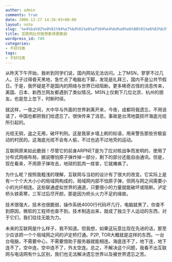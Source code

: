 ```yaml
---
author: admin
comments: true
date: 2006-12-27 14:26:03+00:00
layout: note
slug: '%e4%ba%92%e8%81%94%e7%bd%91%e6%af%94%e4%bd%a0%e6%88%91%e6%83%b3%e8%b1%a1%e5%be%97%e6%9b%b4%e8%84%86%e5%bc%b1'
title: 互联网比你我想象得更脆弱
wordpress_id: 749
categories:
- 不好归类
tags:
- 不好归类
---
```


从昨天下午开始，我听到同学们说，国内网站无法访问。上了MSN，寥寥不过几人。日子过得昏天黑地，急忙点了电脑右下脚，发现是礼拜三，国内不是公共节假日。于是，我怀疑是不是国内的网络与世界已经阻断。更多稀奇古怪的消息传来，美国、日本、新西兰网友都遇到了类似情况。MSN上仅剩下几位北京、杭州的朋友。也是忽上忽下，时断时续。

就这样，一夜之间，大中华与外面的世界剥离开来，今夜，成都将我遗忘，不用说请了，中国也都把我们给遗忘了。很快传来了消息，事故是台湾地震损坏海底光缆所引起的。

光缆无铜，盗之无用，破坏判刑。这是我家乡墙上刷的标语，用来警告那些穷极妄动的村民的。这海底光缆不会有人偷，不过也逃不过地壳的运动。

互联网原来如此脆弱！尽管它的前身ARPNET是为了应对核战争而发明的，使用了分布式网络布局，据说哪怕原子弹炸掉一部分，剩下的部分还能自由通讯。但是，现在看来，不用原子弹攻击，地球的肌肉一痉挛，它就瘫痪了。

为什么呢？按照我粗浅的理解，互联网与当初的设计有了很大的改变。它实际上是有一个个大大小小的局域网构成的，局域网内部不怕原子弹，但网与网之间需要小小的光纤相连。这些联通虚拟世界的通道，只要很小的力量就能破坏或阻断。泸定桥头铁索寒，三军过后尽开颜，那是因为桥头火力不足的缘故。

技术很强大，技术也很脆弱，操作系统4000行代码坏几行，电脑就黑了，你查不到原因，微软的工程师也查不到。技术制造出来，就成了独立于人运动的东西，对于它们，我们往往无能为力。

未来的互联网是什么样子，我不知道。但我想，如果这玩意比现在先进的话，那至少应该把一个个局域网之间的泸定桥打通。P2P, TOR大概就是这样的东西。一台台电脑，不需要中心，不需要借助于服务器就能相连。海底连不了，地下连，地下连不了，空中连，空中连不了，外太空连。总之，不解决这个问题，我看不出互联网与电话网有什么区别，我们也无法解决遗忘世界以及被世界遗忘之苦。
